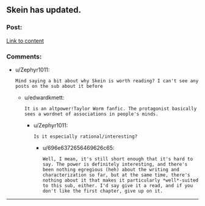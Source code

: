 ## Skein has updated.

### Post:

[Link to content](https://forums.spacebattles.com/threads/skein-worm-altpower-au.437953/page-27#post-30798388)

### Comments:

- u/Zephyr1011:
  ```
  Mind saying a bit about why Skein is worth reading? I can't see any posts on the sub about it before
  ```

  - u/edwardkmett:
    ```
    It is an altpower!Taylor Worm fanfic. The protagonist basically sees a wordnet of associations in people's minds.
    ```

    - u/Zephyr1011:
      ```
      Is it especially rational/interesting?
      ```

      - u/696e6372656469626c65:
        ```
        Well, I mean, it's still short enough that it's hard to say. The power is definitely interesting, and there's been nothing egregious (heh) about the writing and characterization so far, but at the same time, there's nothing about it that makes it particularly *well*-suited to this sub, either. I'd say give it a read, and if you don't like the first chapter, give up on it.
        ```

---

